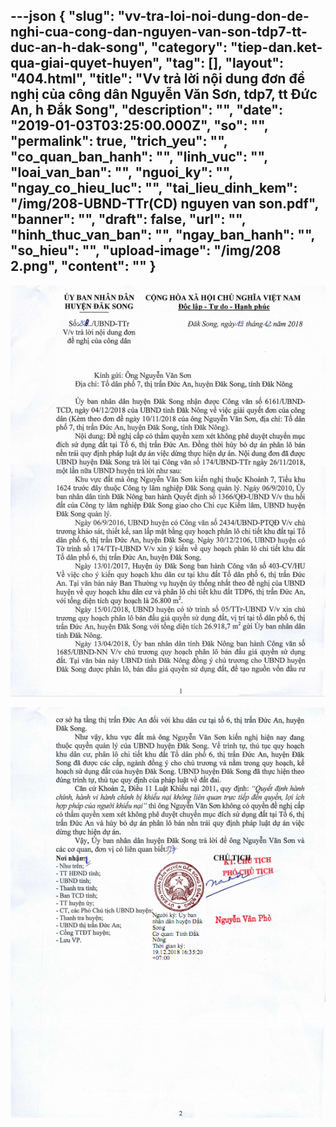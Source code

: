 ---json
{
    "slug": "vv-tra-loi-noi-dung-don-de-nghi-cua-cong-dan-nguyen-van-son-tdp7-tt-duc-an-h-dak-song",
    "category": "tiep-dan.ket-qua-giai-quyet-huyen",
    "tag": [],
    "layout": "404.html",
    "title": "Vv trả lời nội dung đơn đề nghị của công dân Nguyễn Văn Sơn, tdp7, tt Đức An, h Đắk Song",
    "description": "",
    "date": "2019-01-03T03:25:00.000Z",
    "so": "",
    "permalink": true,
    "trich_yeu": "",
    "co_quan_ban_hanh": "",
    "linh_vuc": "",
    "loai_van_ban": "",
    "nguoi_ky": "",
    "ngay_co_hieu_luc": "",
    "tai_lieu_dinh_kem": "/img/208-UBND-TTr(CD) nguyen van son.pdf",
    "banner": "",
    "draft": false,
    "url": "",
    "hinh_thuc_van_ban": "",
    "ngay_ban_hanh": "",
    "so_hieu": "",
    "upload-image": "/img/208 2.png",
    "__content__": ""
}
---
<p><img alt="" src="/img/208 1.png" /></p>

<p><img alt="" src="/img/208 2.png" /></p>

<p>&nbsp;</p>